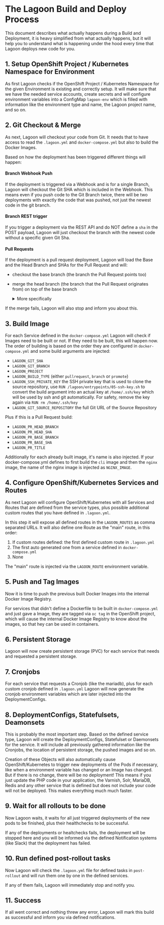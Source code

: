 # The Lagoon Build and Deploy Process

This document describes what actually happens during a Build and Deployment, it is heavy simplified from what actually happens, but it will help you to understand what is happening under the hood every time that Lagoon deploys new code for you.

## 1. Setup OpenShift Project / Kubernetes Namespace for Environment

As first Lagoon checks if the OpenShift Project / Kubernetes Namespace for the given Environment is existing and correctly setup. It will make sure that we have the needed service accounts, create secrets and will configure environment variables into a ConfigMap `lagoon-env` which is filled with information like the environment type and name, the Lagoon project name, and so on.

## 2. Git Checkout & Merge

As next, Lagoon will checkout your code from Git. It needs that to have access to read the `.lagoon.yml` and `docker-compose.yml` but also to build the Docker Images.

Based on how the deployment has been triggered different things will happen:

#### Branch Webhook Push

If the deployment is triggered via a Webhook and is for a single Branch, Lagoon will checkout the Git SHA which is included in the Webhook. This means even if you push code to the Git Branch twice, there will be two deployments with exactly the code that was pushed, not just the newest code in the git branch.

#### Branch REST trigger

If you trigger a deployment via the REST API and do NOT define a `sha` in the POST payload, Lagoon will just checkout the branch with the newest code without a specific given Git Sha.

#### Pull Requests

If the deployment is a pull request deployment, Lagoon will load the Base and the Head Branch and SHAs for the Pull Request and will:

- checkout the base branch (the branch the Pull Request points too)
- merge the head branch (the branch that the Pull Request originates from) on top of the base branch

    <details>
        <summary>More specifically</summary>
        Lagoon will checkout and merge particular _SHAs_ which were sent in the webhook. Those SHAs may or _may not_ point to the branch HEADs. For example, if you make a new push to a Github PR, it can happen that SHA of the base branch will _not_ point to the current base branch HEAD.
    </details>

If the merge fails, Lagoon will also stop and inform you about this.

## 3. Build Image

For each Service defined in the `docker-compose.yml` Lagoon will check if Images need to be built or not. If they need to be built, this will happen now. The order of building is based on the order they are configured in `docker-compose.yml` and some build arguments are injected:

- `LAGOON_GIT_SHA`
- `LAGOON_GIT_BRANCH`
- `LAGOON_PROJECT`
- `LAGOON_BUILD_TYPE`  (either `pullrequest`, `branch` or `promote`)
- `LAGOON_SSH_PRIVATE_KEY` the SSH private key that is used to clone the source repository, use `RUN /lagoon/entrypoints/05-ssh-key.sh` to convert the build argument into an actual key at `/home/.ssh/key` which will be used by ssh and git automatically. For safety, remove the key again via `RUN rm /home/.ssh/key`
- `LAGOON_GIT_SOURCE_REPOSITORY` the full Git URL of the Source Repository

Plus if this is a Pull Request build:

- `LAGOON_PR_HEAD_BRANCH`
- `LAGOON_PR_HEAD_SHA`
- `LAGOON_PR_BASE_BRANCH`
- `LAGOON_PR_BASE_SHA`
- `LAGOON_PR_TITLE`

Additionally for each already built image, it's name is also injected. If your docker-compose.yml defines to first build the `cli` image and then the `nginx` image, the name of the nginx image is injected as `NGINX_IMAGE`.

## 4. Configure OpenShift/Kubernetes Services and Routes

As next Lagoon will configure OpenShift/Kubernetes with all Services and Routes that are defined from the service types, plus possible additional custom routes that you have defined in `.lagoon.yml`.

In this step it will expose all defined routes in the `LAGOON_ROUTES` as comma separated URLs. It will also define one Route as the "main" route, in this order:

1. If custom routes defined: the first defined custom route in `.lagoon.yml`
2. The first auto generated one from a service defined in `docker-compose.yml`
3. None

The "main" route is injected via the `LAGOON_ROUTE` environment variable.

## 5. Push and Tag Images

Now it is time to push the previous built Docker Images into the internal Docker Image Registry.

For services that didn't define a Dockerfile to be built in `docker-compose.yml` and just gave a Image, they are tagged via `oc tag` in the OpenShift project, which will cause the internal Docker Image Registry to know about the images, so that hey can be used in containers.

## 6. Persistent Storage

Lagoon will now create persistent storage (PVC) for each service that needs and requested a persistent storage.

## 7. Cronjobs

For each service that requests a Cronjob (like the mariadb), plus for each custom cronjob defined in `.lagoon.yml` Lagoon will now generate the cronjob environment variables which are later injected into the DeploymentConfigs.

## 8. DeploymentConfigs, Statefulsets, Deamonsets

This is probably the most important step. Based on the defined service type, Lagoon will create the DeploymentConfigs, Statefulset or Daemonsets for the service.
It will include all previously gathered information like the Cronjobs, the location of persistent storage, the pushed images and so on.

Creation of these Objects will also automatically cause OpenShift/Kubernetes to trigger new deployments of the Pods if necessary, like when a environment variable has changed or an Image has changed. But if there is no change, there will be no deployment! This means if you just update the PHP code in your application, the Varnish, Solr, MariaDB, Redis and any other service that is defined but does not include your code will not be deployed. This makes everything much much faster.

## 9. Wait for all rollouts to be done

Now Lagoon waits, it waits for all just triggered deployments of the new pods to be finished, plus their healthchecks to be successful.

If any of the deployments or healtchecks fails, the deployment will be stopped here and you will be informed via the defined Notification systems (like Slack) that the deployment has failed.

## 10. Run defined post-rollout tasks

Now Lagoon will check the `.lagoon.yml` file for defined tasks in `post-rollout` and will run them one by one in the defined services.

If any of them fails, Lagoon will immediately stop and notify you.

## 11. Success

If all went correct and nothing threw any error, Lagoon will mark this build as successful and inform you via defined notifications.
